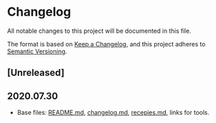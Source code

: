 # Changelog
All notable changes to this project will be documented in this file.

The format is based on [Keep a Changelog](https://keepachangelog.com/en/1.0.0/), and this project adheres to [Semantic Versioning](https://semver.org/spec/v2.0.0.html).

## [Unreleased]

## 2020.07.30
- Base files: [README.md](README.md), [changelog.md](changelog.md), [recepies.md](recepies.md), links for tools.
